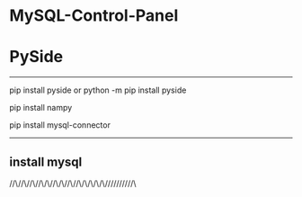 # MySQL-Control-Panel
# PySide

_________________________________________________________
pip install pyside or python -m pip install pyside

pip install nampy 

pip install mysql-connector
_________________________________________________________


##  install mysql 


//\\//\\//\\//\\/\\//\\/\\//\\//\\/\\/\\/\\/\\\//\/\/\/\/\/\/\/\/\
